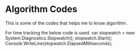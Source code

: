 # Algorithm Codes
This is some of the codes that helps me to know algorithm .

For time tracking the below code is used.
 var stopwatch = new System.Diagnostics.Stopwatch();
stopwatch.Start();
Console.WriteLine(stopwatch.ElapsedMilliseconds);
